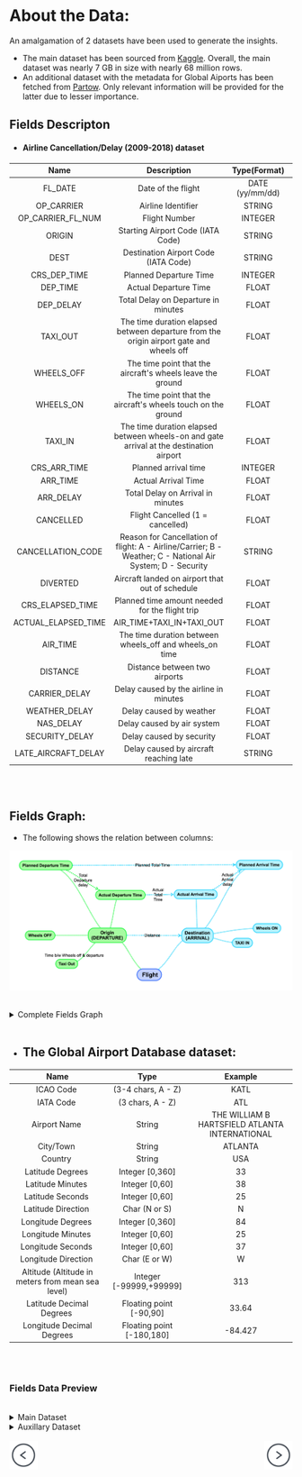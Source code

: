 # About the Data:

An amalgamation of 2 datasets have been used to generate the insights.

- The main dataset has been sourced from <a target="_blank" href="https://www.kaggle.com">Kaggle</a>. Overall, the main dataset was nearly 7 GB in size with nearly 68 million rows.
- An additional dataset with the metadata for Global Aiports has been fetched from <a target="_blank" href="https://www.partow.net">Partow</a>. Only relevant information will be provided for the latter due to lesser importance.

## Fields Descripton    

- #### Airline Cancellation/Delay (2009-2018) dataset

**Name**|**Description**|**Type(Format)**|**Example**
:-----:|:-----:|:-----:|:-----:
FL\_DATE|Date of the flight|DATE (yy/mm/dd)|2009-05-02
OP\_CARRIER|Airline Identifier|STRING|9E
OP\_CARRIER\_FL\_NUM|Flight Number|INTEGER|2216
ORIGIN|Starting Airport Code (IATA Code)|STRING|MLI
DEST|Destination Airport Code (IATA Code)|STRING|MEM
CRS\_DEP\_TIME|Planned Departure Time|INTEGER|600
DEP\_TIME|Actual Departure Time|FLOAT|603.0
DEP\_DELAY|Total Delay on Departure in minutes|FLOAT|3.0 
TAXI\_OUT|The time duration elapsed between departure from the origin airport gate and wheels off|FLOAT|14.0 
WHEELS\_OFF|The time point that the aircraft's wheels leave the ground|FLOAT|617.0
WHEELS\_ON|The time point that the aircraft's wheels touch on the ground|FLOAT|757.0
TAXI\_IN|The time duration elapsed between wheels-on and gate arrival at the destination airport|FLOAT|8.0 
CRS\_ARR\_TIME|Planned arrival time|INTEGER|732
ARR\_TIME|Actual Arrival Time|FLOAT|805.0
ARR\_DELAY|Total Delay on Arrival in minutes|FLOAT|33.0 
CANCELLED|Flight Cancelled (1 = cancelled)|FLOAT|0.0
CANCELLATION\_CODE|Reason for Cancellation of flight: A - Airline/Carrier; B - Weather; C - National Air System; D - Security|STRING|D 
DIVERTED|Aircraft landed on airport that out of schedule|FLOAT|0.0
CRS\_ELAPSED\_TIME|Planned time amount needed for the flight trip|FLOAT|92.0 
ACTUAL\_ELAPSED\_TIME|AIR\_TIME+TAXI\_IN+TAXI\_OUT|FLOAT|122.0
AIR\_TIME|The time duration between wheels\_off and wheels\_on time|FLOAT|100.0 
DISTANCE|Distance between two airports|FLOAT|442.0
CARRIER\_DELAY|Delay caused by the airline in minutes|FLOAT|0.0 
WEATHER\_DELAY|Delay caused by weather|FLOAT|0.0
NAS\_DELAY|Delay caused by air system|FLOAT|33.0
SECURITY\_DELAY|Delay caused by security|FLOAT|0.0
LATE\_AIRCRAFT\_DELAY|Delay caused by aircraft reaching late|STRING|0.0

<br>
<br>

## Fields Graph:
- The following shows the relation between columns:

<a href="images/kaggle-airline-data_origin_destination_colored.png" target="_blank"><img src="images/kaggle-airline-data_origin_destination_colored.png" style="min-width: 100px;"></a>


<br>
<details>
    <summary>Complete Fields Graph</summary>
        <a href="images/kaggle-airline-data.png" target="_blank"><img src="images/kaggle-airline-data.png" style="min-width: 1200px;"></a>
</details>
<br>

-   ## The Global Airport Database dataset:

**Name**|**Type**|**Example**
:-----:|:-----:|:-----:
ICAO Code |(3-4 chars, A - Z)|KATL
IATA Code |(3 chars, A - Z)|ATL
Airport Name |String|THE WILLIAM B HARTSFIELD ATLANTA INTERNATIONAL
City/Town |String|ATLANTA
Country |String|USA
Latitude Degrees |Integer [0,360]|33
Latitude Minutes |Integer [0,60]|38
Latitude Seconds |Integer [0,60]|25
Latitude Direction |Char (N or S)|N
Longitude Degrees |Integer [0,360]|84
Longitude Minutes |Integer [0,60]|25
Longitude Seconds |Integer [0,60]|37
Longitude Direction |Char (E or W)|W
Altitude (Altitude in meters from mean sea level)|Integer [-99999,+99999]|313
Latitude Decimal Degrees |Floating point [-90,90]|33.64
Longitude Decimal Degrees|Floating point [-180,180]|-84.427

<br>
<br>

### Fields Data Preview

<br>

<details>
    <summary>Main Dataset</summary>
    <br>
    Set 1: 15/27 columns
    <br>
    <br>
    <a href="images/main_dataset_1.png" target="_blank"><img src="images/main_dataset_1.png" style="min-width: 1200px;"></a>
    <br>
    <br>
    Set 2: Remaining 12/27 columns
    <br>
    <br>
    <a href="images/main_dataset_2.png" target="_blank"><img src="images/main_dataset_2.png" style="min-width: 1200px;"></a>

</details>


<details>
    <summary>Auxillary Dataset</summary>
        <br>
        <a href="images/aux_dataset_1.png" target="_blank"><img src="images/aux_dataset_1.png" style="min-width: 1200px;"></a>
</details>
<br>

<div class="parent" style="display: inline-block;width: 100%;">
    <div class="header3" style="display: inline;float: left;width: 50%;">
        <a href="motivation"><img src="images/prev-page.png" style="max-width: 50px"></a>
    </div>
    <div style="text-align: right;display: inline;cursor:pointer;float: right;right: -6px;" align="right"> 
        <a href="obtaining"><img src="images/next-page.png" style="max-width: 50px"></a>
    </div>
</div>